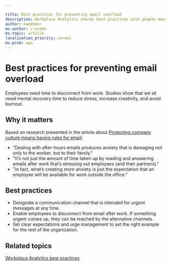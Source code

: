 ```yaml
---

title: Best practices for preventing email overload
description: Workplace Analytics shares best practices with people managers about how to avoid email overload
author: madehmer
ms.author: v-mideh
ms.topic: article
localization_priority: normal 
ms.prod: wpa
---
```


# Best practices for preventing email overload

Employees need time to disconnect from work. Studies show that we all need mental recovery time to reduce stress, increase creativity, and avoid burnout.

## Why it matters

Based on research presented in the article about [Protecting company culture means having rules for email](https://insights.office.com/productivity/protecting-company-culture-from-after-hours-work/):

* “Dealing with after-hours emails produces anxiety that is damaging not only to the worker, but to their family."
* "It’s not just the amount of time taken up by reading and answering emails after work that’s stressing out employees (and their partners)."
* "In fact, what’s creating more anxiety is just the expectation that an employee will be available for work outside the office.”

## Best practices

* Designate a communication channel that is intended for urgent messages at any time.  
* Enable employees to disconnect from email after work. If something urgent comes up, they can be reached by the alternative channels.
* Set clear expectations and urge management to set the right example for the rest of the organization.

## Related topics

[Workplace Analytics best practices](best-practices.md)